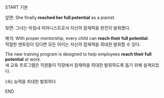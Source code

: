 START
기본

앞면:
She finally **reached her full potential** as a pianist.

뒷면:
그녀는 마침내 피아니스트로서 자신의 잠재력을 완전히 발휘했다.

해석:
With proper mentorship, every child can **reach their full potential**.  
적절한 멘토링이 있다면 모든 아이는 자신의 잠재력을 최대한 발휘할 수 있다.

The new training program is designed to help employees **reach their full potential** at work.  
새 교육 프로그램은 직원들이 직장에서 잠재력을 최대한 발휘하도록 돕기 위해 설계되었다.

{숙} 능력을 최대한 발휘하다
<!--ID: 1744881334142-->
END